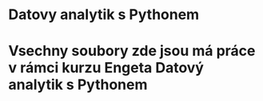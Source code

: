 # Datovy analytik s Pythonem

# Vsechny soubory zde jsou má práce v rámci kurzu Engeta Datový analytik s Pythonem
